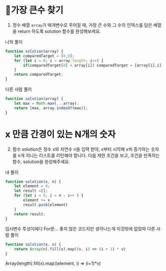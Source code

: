 ---
---


# 가장 큰수 찾기
1. 정수 배열 `array`가 매개변수로 주어질 때, 가장 큰 수와 그 수의 인덱스를 담은 배열을 return 하도록 solution 함수를 완성해보세요.

나의 풀이
```js
function solution(array) {
    let comparedTarget = [0,0];
    for (let i = 0; i < array.length; i++) {
        if(comparedTarget[0] < array[i]) comparedTarget = [array[i],i]
    }
    return comparedTarget;
}
```

다른 사람 풀이
```js
function solution(array) {
    let max = Math.max(...array);
    return [max, array.indexOf(max)];
}
```


# x 만큼 간경이 있는 N개의 숫자
2. 함수 solution은 정수 x와 자연수 n을 입력 받아, x부터 시작해 x씩 증가하는 숫자를 n개 지니는 리스트를 리턴해야 합니다. 다음 제한 조건을 보고, 조건을 만족하는 함수, solution을 완성해주세요.
  
내 풀이
```js
function solution(x, n) {
    let element = 0;
    let result =[];
    for (let i = 0; i < n ; i++ ) {
        element += x
        result.push(element)
    }
    return result;
}
```

임시변수 투성이에다 For문... 좋지 않은 코드지만 생각나는게 이것밖에 없었따
다른 사람 풀이
```js
function solution(x, n) {
    return Array(n).fill(x).map((v, i) => (i + 1) * v)
}
```

Array(length).fill(x).map((element, i) => (i+1)*v)